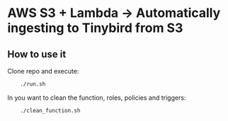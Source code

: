 # AWS S3 + Lambda -> Automatically ingesting to Tinybird from S3

## How to use it

Clone repo and execute: 

```bash
    ./run.sh
```

In you want to clean the function, roles, policies and triggers:

```bash
    ./clean_function.sh
```
